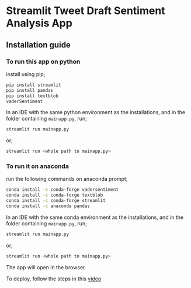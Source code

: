 # Streamlit Tweet Draft Sentiment Analysis App

## Installation guide

### To run this app on python 
install using pip;

```bash
pip install streamlit
pip install pandas
pip install textblob
vaderSentiment
```

In an IDE with the same python environment as the installations, and in the folder containing ```mainapp.py```, run;
```bash
streamlit run mainapp.py
```
or;

```bash
streamlit run <whole path to mainapp.py>
```


### To run it on anaconda
run the following commands on anaconda prompt;

```bash
conda install -c conda-forge vadersentiment
conda install -c conda-forge textblob
conda install -c conda-forge streamlit
conda install -c anaconda pandas
```
In an IDE with the same conda environment as the installations, and in the folder containing ```mainapp.py```, run;
```bash
streamlit run mainapp.py
```
or;

```bash
streamlit run <whole path to mainapp.py>
```


The app will open in the browser.

To deploy, follow the steps in this [video](https://www.youtube.com/watch?v=B0MUXtmSpiA)

